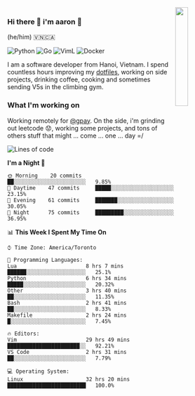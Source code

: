 <img src="https://media.giphy.com/media/l1J9LMNeWISnddECA/giphy.gif" align="right" width="24%" />

### Hi there 👋 i'm aaron :wolf:
(he/him) 🇻🇳🇨🇦

<p align="left">
    <img alt="Python" src="https://img.shields.io/badge/-Python-blue?style=flat-square&logo=python&logoColor=white" />
    <img alt="Go" src="https://img.shields.io/badge/-Golang-46a2f1?style=flat-square&logo=go&logoColor=white" />
    <img alt="VimL" src="https://img.shields.io/badge/-VimL-66d124?style=flat-square&logo=vim&logoColor=white" />
    <img alt="Docker" src="https://img.shields.io/badge/-Docker-1bd7de?style=flat-square&logo=docker&logoColor=white" />
</p>

I am a software developer from Hanoi, Vietnam. I spend countless hours improving my [dotfiles](https://github.com/aarnphm/dotfiles), working on side projects, drinking coffee, cooking and sometimes sending V5s in the climbing gym.

### What I'm working on
Working remotely for [@gpay](http://gpay.vn/en/home_en/). On the side, i'm grinding out leetcode :worried:, working some projects, and tons of others stuff that might ... come ... one ... day =/



<!--START_SECTION:waka-->
![Lines of code](https://img.shields.io/badge/From%20Hello%20World%20I%27ve%20Written-3.1%20million%20lines%20of%20code-blue)

**I'm a Night 🦉** 

```text
🌞 Morning    20 commits     ██░░░░░░░░░░░░░░░░░░░░░░░   9.85% 
🌆 Daytime    47 commits     █████░░░░░░░░░░░░░░░░░░░░   23.15% 
🌃 Evening    61 commits     ███████░░░░░░░░░░░░░░░░░░   30.05% 
🌙 Night      75 commits     █████████░░░░░░░░░░░░░░░░   36.95%

```


📊 **This Week I Spent My Time On** 

```text
⌚︎ Time Zone: America/Toronto

💬 Programming Languages: 
Lua                      8 hrs 7 mins        ██████░░░░░░░░░░░░░░░░░░░   25.1% 
Python                   6 hrs 34 mins       █████░░░░░░░░░░░░░░░░░░░░   20.32% 
Other                    3 hrs 40 mins       ██░░░░░░░░░░░░░░░░░░░░░░░   11.35% 
Bash                     2 hrs 41 mins       ██░░░░░░░░░░░░░░░░░░░░░░░   8.33% 
Makefile                 2 hrs 24 mins       █░░░░░░░░░░░░░░░░░░░░░░░░   7.45%

🔥 Editors: 
Vim                      29 hrs 49 mins      ███████████████████████░░   92.21% 
VS Code                  2 hrs 31 mins       ██░░░░░░░░░░░░░░░░░░░░░░░   7.79%

💻 Operating System: 
Linux                    32 hrs 20 mins      █████████████████████████   100.0%

```


<!--END_SECTION:waka-->

<!--
**aarnphm/aarnphm** is a ✨ _special_ ✨ repository because its `README.md` (this file) appears on your GitHub profile.

Here are some ideas to get you started:

- 🔭 I’m currently working on ...
- 🌱 I’m currently learning ...
- 👯 I’m looking to collaborate on ...
- 🤔 I’m looking for help with ...
- 💬 Ask me about ...
- 📫 How to reach me: ...
- 😄 Pronouns: ...
- ⚡ Fun fact: ...
-->

